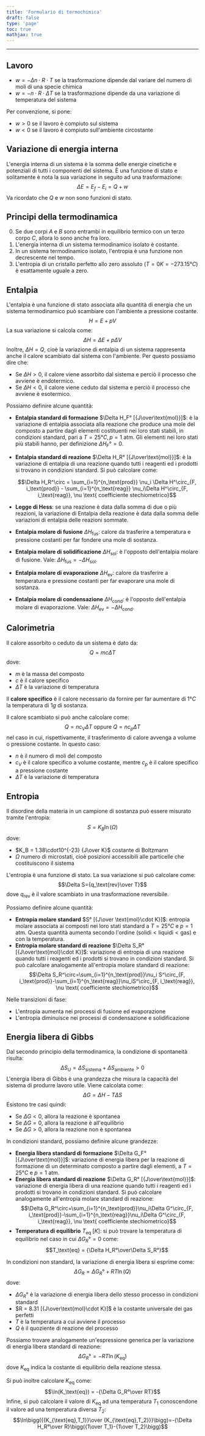 ```yaml
---
title: 'Formulario di termochimica'
draft: false
type: 'page'
toc: true
mathjax: true
---
```


---
## Lavoro
- $w=-\Delta n\cdot R\cdot T$ se la trasformazione dipende dal variare del numero di moli di una specie chimica
- $w=-n\cdot R\cdot\Delta T$ se la trasformazione dipende da una variazione di temperatura del sistema

Per convenzione, si pone:
- $w>0$ se il lavoro è compiuto sul sistema
- $w<0$ se il lavoro è compiuto sull'ambiente circostante

## Variazione di energia interna
L'energia interna di un sistema è la somma delle energie cinetiche e potenziali di tutti i componenti del sistema. È una funzione di stato e solitamente è nota la sua variazione in seguito ad una trasformazione:
$$\Delta E = E_f-E_i=Q+w$$
Va ricordato che $Q$ e $w$ non sono funzioni di stato.

## Principi della termodinamica
0. Se due corpi $A$ e $B$ sono entrambi in equilibrio termico con un terzo corpo $C$, allora lo sono anche fra loro.
1. L'energia interna di un sistema termodinamico isolato è costante.
2. In un sistema termodinamico isolato, l'entropia è una funzione non decrescente nel tempo.
3. L'entropia di un cristallo perfetto allo zero assoluto ($T=0K=-273.15°C$) è esattamente uguale a zero.

## Entalpia
L'entalpia è una funzione di stato associata alla quantità di energia che un sistema termodinamico può scambiare con l'ambiente a pressione costante.
$$H=E+pV$$
La sua variazione si calcola come:
$$\Delta H=\Delta E+p\Delta V$$
Inoltre, $\Delta H=Q$, cioè la variazione di entalpia di un sistema rappresenta anche il calore scambiato dal sistema con l'ambiente. Per questo possiamo dire che:
- Se $\Delta H>0$, il calore viene assorbito dal sistema e perciò il processo che avviene è endotermico.
- Se $\Delta H< 0$, il calore viene ceduto dal sistema e perciò il processo che avviene è esotermico.

Possiamo definire alcune quantità:
- **Entalpia standard di formazione** $\Delta H_F° [{J\over\text{mol}}]$: è la variazione di entalpia associata alla reazione che produce una mole del composto a partire dagli elementi costituenti nei loro stati stabili, in condizioni standard, pari a $T=25°C, p=1\text{ atm}$. Gli elementi nei loro stati più stabili hanno, per definizione $\Delta H_F°=0$.
- **Entalpia standard di reazione** $\Delta H_R° [{J\over\text{mol}}]$: è la variazione di entalpia di una reazione quando tutti i reagenti ed i prodotti si trovano in condizioni standard. Si può calcolare come:

    $$\Delta H_R^\circ = \sum_{i=1}^{n_\text{prod}} \nu_i \Delta H^\circ_{F, i_\text{prod}} - \sum_{i=1}^{n_\text{reag}} \nu_i\Delta H^\circ_{F, i_\text{reag}}, \nu \text{ coefficiente stechiometrico}$$

- **Legge di Hess**: se una reazione è data dalla somma di due o più reazioni, la variazione di Entalpia della reazione è data dalla somma delle variazioni di entalpia delle reazioni sommate.
- **Entalpia molare di fusione** $\Delta H_\text{fus}$: calore da trasferire a temperatura e pressione costanti per far fondere una mole di sostanza.
- **Entalpia molare di solidificazione** $\Delta H_\text{sol}$: è l'opposto dell'entalpia molare di fusione. Vale: $\Delta H_\text{fus}=-\Delta H_\text{sol}$.
- **Entalpia molare di evaporazione** $\Delta H_\text{ev}$: calore da trasferire a temperatura e pressione costanti per far evaporare una mole di sostanza.
- **Entalpia molare di condensazione** $\Delta H_\text{cond}$: è l'opposto dell'entalpia molare di evaporazione. Vale: $\Delta H_\text{ev}=-\Delta H_\text{cond}$.

## Calorimetria
Il calore assorbito o ceduto da un sistema è dato da:
$$Q=mc\Delta T$$
dove:
* $m$ è la massa del composto
* $c$ è il calore specifico
* $\Delta T$ è la variazione di temperatura

Il **calore specifico** è il calore necessario da fornire per far aumentare di $1°C$ la temperatura di $1 g$ di sostanza.

Il calore scambiato si può anche calcolare come:
$$Q=nc_V\Delta T \text{ oppure } Q=nc_p\Delta T$$
nel caso in cui, rispettivamente, il trasferimento di calore avvenga a volume o pressione costante. In questo caso:
* $n$ è il numero di moli del composto
* $c_V$ è il calore specifico a volume costante, mentre $c_p$ è il calore specifico a pressione costante
* $\Delta T$ è la variazione di temperatura

## Entropia
Il disordine della materia in un campione di sostanza può essere misurato tramite l'entropia:
$$S=K_B\ln(\Omega)$$
dove:
* $K_B = 1.38\cdot10^{-23} {J\over K}$ costante di Boltzmann
* $\Omega$ numero di microstati, cioè posizioni accessibili alle particelle che costituiscono il sistema

L'entropia è una funzione di stato. La sua variazione si può calcolare come:
$$\Delta S={q_\text{rev}\over T}$$
dove $q_\text{rev}$ è il valore scambiato in una trasformazione reversibile.

Possiamo definire alcune quantità:
* **Entropia molare standard** $S° [{J\over \text{mol}\cdot K}]$: entropia molare associata ai composti nei loro stati standard a $T=25°C$ e $p=1\text{ atm}$. Questa quantità aumenta secondo l'ordine ($\text{solidi}<\text{liquidi}<\text{gas}$) e con la temperatura.
* **Entropia molare standard di reazione** $\Delta S_R° [{J\over\text{mol}\cdot K}]$: variazione di entropia di una reazione quando tutti i reagenti ed i prodotti si trovano in condizioni standard. Si può calcolare analogamente all'entropia molare standard di reazione:
    $$\Delta S_R^\circ=\sum_{i=1}^{n_\text{prod}}\nu_i S^\circ_{F, i_\text{prod}}-\sum_{i=1}^{n_\text{reag}}\nu_iS^\circ_{F, i_\text{reag}}, \nu \text{ coefficiente stechiometrico}$$

Nelle transizioni di fase:
- L'entropia aumenta nei processi di fusione ed evaporazione
- L'entropia diminuisce nei processi di condensazione e solidificazione

## Energia libera di Gibbs
Dal secondo principio della termodinamica, la condizione di spontaneità risulta: $$\Delta S_\text{U} = \Delta S_\text{sistema} + \Delta S_\text{ambiente} > 0$$
L'energia libera di Gibbs è una grandezza che misura la capacità del sistema di produrre lavoro utile. Viene calcolata come:$$\Delta G=\Delta H-T\Delta S$$
Esistono tre casi quindi:
- Se $\Delta G < 0$, allora la reazione è spontanea
- Se $\Delta G = 0$, allora la reazione è all'equilibrio
- Se $\Delta G>0$, allora la reazione non è spontanea

In condizioni standard, possiamo definire alcune grandezze:
- **Energia libera standard di formazione** $\Delta G_F° [{J\over\text{mol}}]$: variazione di energia libera per la reazione di formazione di un determinato composto a partire dagli elementi, a $T=25°C$ e $p=1\text{ atm}$.
- **Energia libera standard di reazione** $\Delta G_R° [{J\over\text{mol}}]$: variazione di energia libera di una reazione quando tutti i reagenti ed i prodotti si trovano in condizioni standard. Si può calcolare analogamente all'entropia molare standard di reazione:
    $$\Delta G_R^\circ=\sum_{i=1}^{n_\text{prod}}\nu_i\Delta G^\circ_{F, i_\text{prod}}-\sum_{i=1}^{n_\text{reag}}\nu_i\Delta G^\circ_{F, i_\text{reag}}, \nu \text{ coefficiente stechiometrico}$$
- **Temperatura di equilibrio** $T_\text{eq}\ [K]$: si può trovare la temperatura di equilibrio nel caso in cui $\Delta G_R°=0$ come: $$T_\text{eq} = {\Delta H_R°\over\Delta S_R°}$$

In condizioni non standard, la variazione di energia libera si esprime come: $$\Delta G_R = \Delta G_R°+RT\ln(Q)$$
dove:
- $\Delta G_R°$ è la variazione di energia libera dello stesso processo in condizioni standard
- $R = 8.31 [{J\over\text{mol}\cdot K}]$ è la costante universale dei gas perfetti
- $T$ è la temperatura a cui avviene il processo
- $Q$ è il quoziente di reazione del processo

Possiamo trovare analogamente un'espressione generica per la variazione di energia libera standard di reazione:$$\Delta G_R°=-RT\ln(K_\text{eq})$$
dove $K_\text{eq}$ indica la costante di equilibrio della reazione stessa.

Si può inoltre calcolare $K_\text{eq}$ come:$$\ln(K_\text{eq}) = -{\Delta G_R°\over RT}$$
Infine, si può calcolare il valore di $K_\text{eq}$ ad una temperatura $T_1$ conoscendone il valore ad una temperatura diversa $T_2$:$$\ln\bigg({{K_{\text{eq},T_1}}\over {K_{\text{eq},T_2}}}\bigg)=-{\Delta H_R°\over R}\bigg({1\over T_1}-{1\over T_2}\bigg)$$
